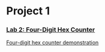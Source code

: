 # Project 1

### [Lab 2: Four-Digit Hex Counter](https://github.com/kevinwlu/dsd/tree/master/Nexys-A7/Lab-2#lab-2-four-digit-hex-counter)
[Four-digit hex counter demonstration](https://www.youtube.com/watch?v=hP81PwiAQ0g)
